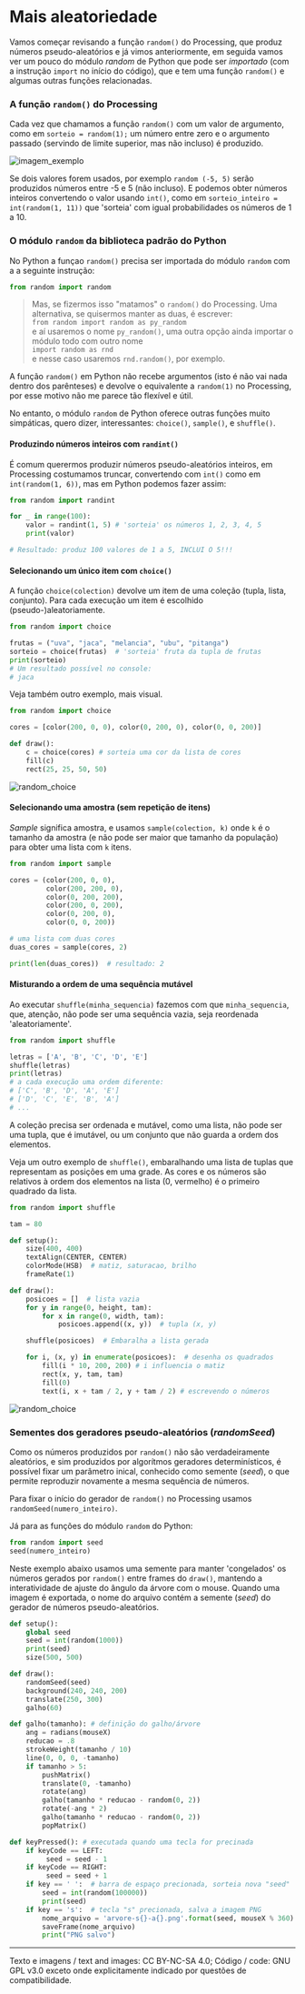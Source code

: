 # Mais aleatoriedade

Vamos começar revisando a  função `random()` do Processing, que produz números pseudo-aleatórios e já vimos anteriormente, em seguida vamos ver um pouco do módulo *random* de Python que pode ser *importado* (com a instrução `import` no início do código), que e tem uma função `random()` e algumas outras funções relacionadas.

### A função `random()` do Processing

Cada vez que chamamos a função `random()` com um valor de argumento, como em `sorteio = random(1);` um número entre zero e o argumento passado (servindo de limite superior, mas não incluso) é produzido. 

![imagem_exemplo](assets/random1-10.png)

Se dois valores forem usados, por exemplo `random (-5, 5)` serão produzidos números entre -5 e 5 (não incluso). E podemos obter números inteiros convertendo o valor usando `int()`, como em `sorteio_inteiro = int(random(1, 11))` que 'sorteia' com igual probabilidades os números de 1 a 10.

### O módulo `random` da biblioteca padrão do Python

No Python a funçao `random()` precisa ser importada do módulo `random` com a a seguinte  instrução:

```python
from random import random
```

> Mas, se fizermos isso "matamos" o `random()` do Processing. Uma alternativa, se quisermos manter as duas, é escrever: </br>
> `from random import random as py_random` </br>
> e aí usaremos o nome `py_random()`, uma outra opção ainda importar o módulo todo com outro nome </br>
> `import random as rnd` </br>
> e nesse caso usaremos `rnd.random()`, por exemplo. </br>

A função `random()` em Python não recebe argumentos (isto é não vai nada dentro dos parênteses) e devolve o equivalente a `random(1)` no Processing, por esse motivo  não me  parece tão flexível e útil. 

No entanto, o módulo `random` de Python oferece outras funções muito simpáticas, quero dizer, interessantes: `choice()`, `sample()`, e `shuffle()`.

#### Produzindo números inteiros com `randint()`

É comum querermos produzir números pseudo-aleatórios inteiros, em Processing costumamos truncar, convertendo com `int()` como em `int(random(1, 6))`, mas em Python podemos fazer assim:

```python
from random import randint

for _ in range(100):
    valor = randint(1, 5) # 'sorteia' os números 1, 2, 3, 4, 5
    print(valor)  

# Resultado: produz 100 valores de 1 a 5, INCLUI O 5!!!
```

#### Selecionando um único item com `choice()`

A função `choice(colection)` devolve um item de uma coleção (tupla, lista, conjunto). Para cada execução um item é escolhido (pseudo-)aleatoriamente.

```python
from random import choice

frutas = ("uva", "jaca", "melancia", "ubu", "pitanga")
sorteio = choice(frutas)  # 'sorteia' fruta da tupla de frutas
print(sorteio)
# Um resultado possível no console:
# jaca
```

Veja também outro exemplo, mais visual.

```python
from random import choice

cores = [color(200, 0, 0), color(0, 200, 0), color(0, 0, 200)]

def draw():
    c = choice(cores) # sorteia uma cor da lista de cores
    fill(c)
    rect(25, 25, 50, 50)
```

![random_choice](assets/random_choice.gif)

#### Selecionando uma amostra (sem repetição de itens)

*Sample* significa amostra, e usamos `sample(colection, k)` onde `k` é o tamanho da amostra (e não pode ser maior que tamanho da população) para obter uma lista com `k` itens.

```python
from random import sample

cores = (color(200, 0, 0),
         color(200, 200, 0),
         color(0, 200, 200),
         color(200, 0, 200),
         color(0, 200, 0),
         color(0, 0, 200))

# uma lista com duas cores
duas_cores = sample(cores, 2)

print(len(duas_cores))  # resultado: 2
```

#### Misturando a ordem de uma sequência mutável

Ao executar `shuffle(minha_sequencia)` fazemos com que `minha_sequencia`, que, atenção, não pode ser uma sequência vazia, seja reordenada 'aleatoriamente'.

```python
from random import shuffle

letras = ['A', 'B', 'C', 'D', 'E']
shuffle(letras)
print(letras)
# a cada execução uma ordem diferente:
# ['C', 'B', 'D', 'A', 'E']
# ['D', 'C', 'E', 'B', 'A']
# ...
```

A coleção precisa ser ordenada e mutável, como uma lista, não pode ser uma tupla, que é imutável, ou um conjunto que não guarda a ordem dos elementos.

Veja um outro exemplo de `shuffle()`, embaralhando uma lista de tuplas que representam as posições em uma grade. As cores e os números são relativos à ordem dos elementos na lista (0, vermelho) é o primeiro quadrado da lista.

```python
from random import shuffle 

tam = 80

def setup():
    size(400, 400)
    textAlign(CENTER, CENTER)
    colorMode(HSB)  # matiz, saturacao, brilho
    frameRate(1)

def draw():
    posicoes = []  # lista vazia
    for y in range(0, height, tam):
        for x in range(0, width, tam): 
            posicoes.append((x, y))  # tupla (x, y)

    shuffle(posicoes)  # Embaralha a lista gerada 

    for i, (x, y) in enumerate(posicoes):  # desenha os quadrados 
        fill(i * 10, 200, 200) # i influencia o matiz
        rect(x, y, tam, tam)
        fill(0)
        text(i, x + tam / 2, y + tam / 2) # escrevendo o números   
```

![random_choice](assets/shuffle.gif)

### Sementes dos geradores pseudo-aleatórios (*randomSeed*)

Como os números produzidos por `random()` não são verdadeiramente aleatórios, e sim produzidos por algorítmos geradores determinísticos, é possível fixar um parâmetro inical, conhecido como semente (*seed*), o que permite reproduzir novamente a mesma sequência de números.

Para fixar o início do gerador de `random()` no Processing usamos `randomSeed(numero_inteiro)`. 

Já para as funções do módulo `random` do Python:

```python
from random import seed
seed(numero_inteiro)
```

Neste exemplo abaixo usamos uma semente para manter 'congelados' os números gerados por `random()` entre frames do `draw()`, mantendo a interatividade de ajuste do ângulo da árvore com o mouse. Quando uma imagem é exportada, o nome do arquivo contém a semente (_seed_) do gerador de números pseudo-aleatórios.

```python
def setup():
    global seed
    seed = int(random(1000))
    print(seed)
    size(500, 500)

def draw(): 
    randomSeed(seed)
    background(240, 240, 200)
    translate(250, 300)
    galho(60)

def galho(tamanho): # definição do galho/árvore
    ang = radians(mouseX)
    reducao = .8
    strokeWeight(tamanho / 10)
    line(0, 0, 0, -tamanho)
    if tamanho > 5:
        pushMatrix()
        translate(0, -tamanho)
        rotate(ang)
        galho(tamanho * reducao - random(0, 2))
        rotate(-ang * 2)
        galho(tamanho * reducao - random(0, 2))
        popMatrix()

def keyPressed(): # executada quando uma tecla for precinada
    if keyCode == LEFT:
         seed = seed - 1
    if keyCode == RIGHT:
         seed = seed + 1
    if key == ' ':  # barra de espaço precionada, sorteia nova "seed"
        seed = int(random(100000))
        print(seed)
    if key == 's':  # tecla "s" precionada, salva a imagem PNG
        nome_arquivo = 'arvore-s{}-a{}.png'.format(seed, mouseX % 360)
        saveFrame(nome_arquivo)
        print("PNG salvo")
```

---

Texto e imagens / text and images: CC BY-NC-SA 4.0; Código / code: GNU GPL v3.0 exceto onde explicitamente indicado por questões de compatibilidade.
